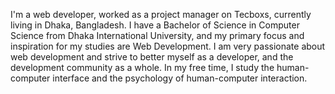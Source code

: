 I'm a web developer, worked as a project manager on Tecboxs, currently living in Dhaka, Bangladesh. I have a Bachelor of Science in Computer Science from Dhaka International University, and my primary focus and inspiration for my studies are Web Development. I am very passionate about web development and strive to better myself as a developer, and the development community as a whole. In my free time, I study the human-computer interface and the psychology of human-computer interaction.
